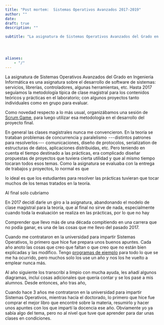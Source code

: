 ```yaml
---
title: "Post mortem:  Sistemas Operativos Avanzados 2017-2019"
author: ""
date: 
draft: true
description: ""

subtitle: "La asignatura de Sistemas Operativos Avanzados del Grado en Ingeniería Informática es una asignatura sobre el desarrollo de software de…"




aliases:
    - "/"
---
```


La asignatura de Sistemas Operativos Avanzados del Grado en Ingeniería Informática es una asignatura sobre el desarrollo de software de sistemas: servicios, librerías, controladores, algunas herramientas, etc. Hasta 2017 seguíamos la metodología típica de clase magistral para los contenidos teóricos y prácticas en el laboratorio; con algunos proyectos tanto individuales como en grupo para evaluar.

Como novedad respecto a lo más usual, organizábamos una sesión de [Scrum Game](https://medium.com/jmtorres/aprendiendo-scrum-en-el-d%C3%ADa-del-centro-9e7d1df1fe6e), para luego utilizar esa metodología en el desarrollo del proyecto final.

En general las clases magistrales nunca me convencieron. En la teoría se trataban problemas de concurrencia y paralelismo  --- distintos patrones para resolverlos ---  comunicaciones, diseño de protocolos, serialization de estructuras de datos, aplicaciones distribuidas, etc. Pero teniendo en cuenta el tiempo destinado a las prácticas, era complicado diseñar propuestas de proyectos que tuviera cierta utilidad y que al mismo tiempo tocaran todos esos temas. Como la asignatura se evaluaba con la entrega de trabajos y proyectos, lo normal es que 

lo ideal es que los estudiantes para resolver las prácticas tuvieran que tocar muchos de los temas tratados en la teoría.

Al final solo cubriamo

En 2017 decidí darle un giro a la asignatura, abandonando el modelo de clase magistral para la teoría, que al final no sirve de nada, especialmente cuando toda la evaluación se realiza en las prácticas, por lo que no hay

Comprender que llevo más de una década compitiendo en una carrera que no podía ganar, es una de las cosas que me llevo del pasado 2017.

Cuando me contrataron en la universidad para impartir Sistemas Operativos, lo primero que hice fue prepara unos buenos apuntes. Cada año anoto las cosas que creo que faltan o que creo que no están bien explicadas y las modifico. Tengo [programas de ejemplo](https://github.com/aplatanado/ssoo-clases) para todo lo que se me ha ocurrido, pero muchos solo los use un año y nos los he vuelto a emplear nunca más.

Al año siguiente los transcribí a limpio con mucha ayuda, les añadí algunos diagramas, incluí cosas adicionales que quería contar y se los pasé a mis alumnos. Desde entonces, año tras año,

Cuando hace 3 años me contrataron en la universidad para impartir Sistemas Operativos, mientras hacía el doctorado, lo primero que hice fue comprar el mejor libro que encontré sobre la materia, resumirlo y hacer unos apuntes con los que impartí la docencia ese año. Obviamente yo ya sabía algo del tema, pero no al nivel que tuve que aprender para dar unas clases en condiciones.
